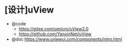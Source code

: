 # [设计]uView

- @code
    - https://gitee.com/umicro/uView2.0
    - https://github.com/YanxinNet/uView
- @doc https://www.uviewui.com/components/intro.html